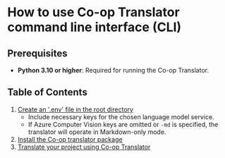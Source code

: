 # How to use Co-op Translator command line interface (CLI)

## Prerequisites

- **Python 3.10 or higher**: Required for running the Co-op Translator.

## Table of Contents

1. [Create an '.env' file in the root directory](./create-env-file.md)
   - Include necessary keys for the chosen language model service.
   - If Azure Computer Vision keys are omitted or `-md` is specified, the translator will operate in Markdown-only mode.
1. [Install the Co-op translator package](./install-package.md)
1. [Translate your project using Co-op Translator](./translator-your-project.md)
